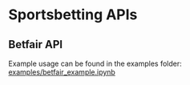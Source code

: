 # Sportsbetting APIs

## Betfair API
Example usage can be found in the examples folder: [examples/betfair_example.ipynb](examples/betfair_example.ipynb)